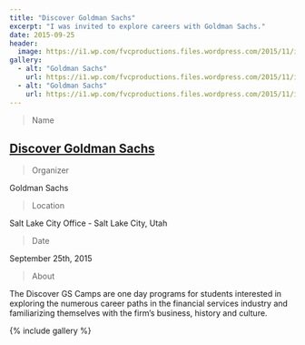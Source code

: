 ```yaml
---
title: "Discover Goldman Sachs"
excerpt: "I was invited to explore careers with Goldman Sachs."
date: 2015-09-25
header:
  image: https://i1.wp.com/fvcproductions.files.wordpress.com/2015/11/img_0052.jpg
gallery:
  - alt: "Goldman Sachs"
    url: https://i1.wp.com/fvcproductions.files.wordpress.com/2015/11/img_0052.jpg
  - alt: "Goldman Sachs"
    url: https://i1.wp.com/fvcproductions.files.wordpress.com/2015/11/img_0054.jpg
---
```


> Name

## <a title="Discover Goldman Sachs" href="http://www.goldmansachs.com/careers/why-goldman-sachs/diversity/diversity-us.html" target="_blank">Discover Goldman Sachs</a>

> Organizer

Goldman Sachs

> Location

Salt Lake City Office - Salt Lake City, Utah

> Date

September 25th, 2015

> About

The Discover GS Camps are one day programs for students interested in exploring the numerous career paths in the financial services industry and familiarizing themselves with the firm’s business, history and culture.

{% include gallery %}